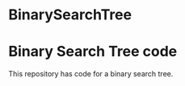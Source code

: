 # BinarySearchTree
Binary Search Tree code
=======================

This repository has code for a binary search tree.
